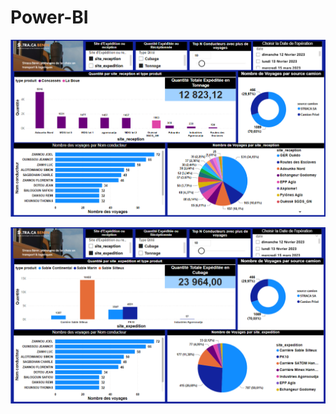 # Power-BI

![image](https://github.com/Hadad-Ahmed-Ali/Tableaux-des-bord/blob/main/1.png)

![image](https://github.com/Hadad-Ahmed-Ali/Tableaux-des-bord/blob/main/4.png)

